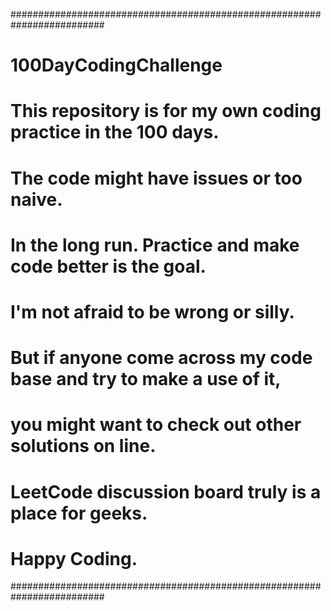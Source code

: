 #########################################################################
# 100DayCodingChallenge

# This repository is for my own coding practice in the 100 days.
# The code might have issues or too naive.

# In the long run. Practice and make code better is the goal.
# I'm not afraid to be wrong or silly.
# But if anyone come across my code base and try to make a use of it,
# you might want to check out other solutions on line.
# LeetCode discussion board truly is a place for geeks.

# Happy Coding.
#########################################################################
